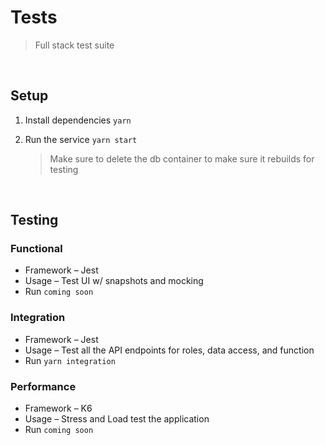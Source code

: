 # Tests

> Full stack test suite

<br/>

## Setup

1. Install dependencies `yarn`

2. Run the service `yarn start` 

   > Make sure to delete the db container to make sure it rebuilds for testing

<br/>

## Testing

### Functional 

- Framework – Jest
- Usage – Test UI w/ snapshots and mocking
- Run  `coming soon`

### Integration

- Framework – Jest
- Usage – Test all the API endpoints for roles, data access, and function
- Run `yarn integration`

### Performance

- Framework – K6
- Usage – Stress and Load test the application
- Run `coming soon`



